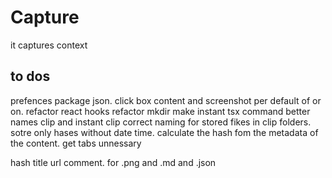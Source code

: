 # Capture

it  captures context
## to dos
prefences package json. click box content and screenshot per default of or on. 
refactor react hooks
refactor mkdir 
make instant tsx
command better names
clip and instant clip 
correct naming for stored fikes in clip folders. sotre only hases without date time. 
calculate the hash fom the metadata of the content. 
get tabs unnessary

hash title url comment. for .png and .md and .json